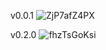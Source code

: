 v0.0.1
![ZjP7afZ4PX](https://user-images.githubusercontent.com/62355596/134445388-c930d045-373a-451c-9217-807bccfa4acc.gif)

v0.2.0
![fhzTsGoKsi](https://user-images.githubusercontent.com/62355596/134604730-b9fcb39d-52a1-430c-a7a7-33528208488a.gif)
